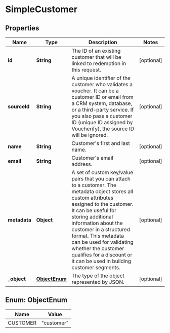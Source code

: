 

# SimpleCustomer


## Properties

| Name | Type | Description | Notes |
|------------ | ------------- | ------------- | -------------|
|**id** | **String** | The ID of an existing customer that will be linked to redemption in this request. |  [optional] |
|**sourceId** | **String** | A unique identifier of the customer who validates a voucher. It can be a customer ID or email from a CRM system, database, or a third-party service. If you also pass a customer ID (unique ID assigned by Voucherify), the source ID will be ignored. |  [optional] |
|**name** | **String** | Customer&#39;s first and last name. |  [optional] |
|**email** | **String** | Customer&#39;s email address. |  [optional] |
|**metadata** | **Object** | A set of custom key/value pairs that you can attach to a customer. The metadata object stores all custom attributes assigned to the customer. It can be useful for storing additional information about the customer in a structured format. This metadata can be used for validating whether the customer qualifies for a discount or it can be used in building customer segments. |  [optional] |
|**_object** | [**ObjectEnum**](#ObjectEnum) | The type of the object represented by JSON. |  [optional] |



## Enum: ObjectEnum

| Name | Value |
|---- | -----|
| CUSTOMER | &quot;customer&quot; |



